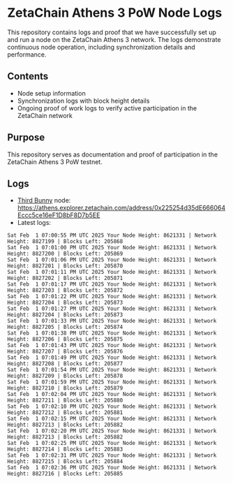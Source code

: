 # ZetaChain Athens 3 PoW Node Logs
This repository contains logs and proof that we have successfully set up and run a node on the ZetaChain Athens 3 network. The logs demonstrate continuous node operation, including synchronization details and performance.

## Contents
- Node setup information
- Synchronization logs with block height details
- Ongoing proof of work logs to verify active participation in the ZetaChain network

## Purpose
This repository serves as documentation and proof of participation in the ZetaChain Athens 3 PoW testnet.

## Logs

- [Third Bunny](https://thirdbunny.xyz/) node: https://athens.explorer.zetachain.com/address/0x225254d35dE666064Eccc5ce16eF1D8bF8D7b5EE
- Latest logs:
```
Sat Feb  1 07:00:55 PM UTC 2025 Your Node Height: 8621331 | Network Height: 8827199 | Blocks Left: 205868
Sat Feb  1 07:01:00 PM UTC 2025 Your Node Height: 8621331 | Network Height: 8827200 | Blocks Left: 205869
Sat Feb  1 07:01:06 PM UTC 2025 Your Node Height: 8621331 | Network Height: 8827201 | Blocks Left: 205870
Sat Feb  1 07:01:11 PM UTC 2025 Your Node Height: 8621331 | Network Height: 8827202 | Blocks Left: 205871
Sat Feb  1 07:01:17 PM UTC 2025 Your Node Height: 8621331 | Network Height: 8827203 | Blocks Left: 205872
Sat Feb  1 07:01:22 PM UTC 2025 Your Node Height: 8621331 | Network Height: 8827204 | Blocks Left: 205873
Sat Feb  1 07:01:27 PM UTC 2025 Your Node Height: 8621331 | Network Height: 8827204 | Blocks Left: 205873
Sat Feb  1 07:01:33 PM UTC 2025 Your Node Height: 8621331 | Network Height: 8827205 | Blocks Left: 205874
Sat Feb  1 07:01:38 PM UTC 2025 Your Node Height: 8621331 | Network Height: 8827206 | Blocks Left: 205875
Sat Feb  1 07:01:43 PM UTC 2025 Your Node Height: 8621331 | Network Height: 8827207 | Blocks Left: 205876
Sat Feb  1 07:01:49 PM UTC 2025 Your Node Height: 8621331 | Network Height: 8827208 | Blocks Left: 205877
Sat Feb  1 07:01:54 PM UTC 2025 Your Node Height: 8621331 | Network Height: 8827209 | Blocks Left: 205878
Sat Feb  1 07:01:59 PM UTC 2025 Your Node Height: 8621331 | Network Height: 8827210 | Blocks Left: 205879
Sat Feb  1 07:02:04 PM UTC 2025 Your Node Height: 8621331 | Network Height: 8827211 | Blocks Left: 205880
Sat Feb  1 07:02:10 PM UTC 2025 Your Node Height: 8621331 | Network Height: 8827212 | Blocks Left: 205881
Sat Feb  1 07:02:15 PM UTC 2025 Your Node Height: 8621331 | Network Height: 8827213 | Blocks Left: 205882
Sat Feb  1 07:02:20 PM UTC 2025 Your Node Height: 8621331 | Network Height: 8827213 | Blocks Left: 205882
Sat Feb  1 07:02:25 PM UTC 2025 Your Node Height: 8621331 | Network Height: 8827214 | Blocks Left: 205883
Sat Feb  1 07:02:31 PM UTC 2025 Your Node Height: 8621331 | Network Height: 8827215 | Blocks Left: 205884
Sat Feb  1 07:02:36 PM UTC 2025 Your Node Height: 8621331 | Network Height: 8827216 | Blocks Left: 205885
```
